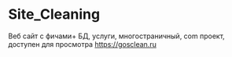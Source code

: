 # Site_Cleaning
Веб сайт с фичами+ БД, услуги, многостраничный, com проект, доступен для просмотра https://gosclean.ru
